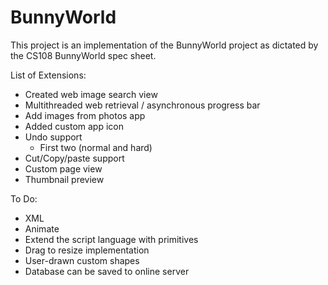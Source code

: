 # BunnyWorld

This project is an implementation of the BunnyWorld project as dictated by the CS108 BunnyWorld spec sheet.

List of Extensions:
 - Created web image search view
 - Multithreaded web retrieval / asynchronous progress bar
 - Add images from photos app
 - Added custom app icon
 - Undo support
     - First two (normal and hard)
 - Cut/Copy/paste support
 - Custom page view
 - Thumbnail preview
 
 
 To Do:
 - XML
 - Animate
 - Extend the script language with primitives
 - Drag to resize implementation
 - User-drawn custom shapes
 - Database can be saved to online server
